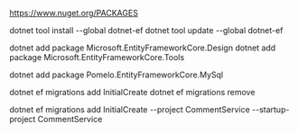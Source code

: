 https://www.nuget.org/PACKAGES

dotnet tool install --global dotnet-ef
dotnet tool update --global dotnet-ef

dotnet add package Microsoft.EntityFrameworkCore.Design
dotnet add package Microsoft.EntityFrameworkCore.Tools

dotnet add package Pomelo.EntityFrameworkCore.MySql

dotnet ef migrations add InitialCreate
dotnet ef migrations remove

<!-- Some other location -->

dotnet ef migrations add InitialCreate --project CommentService --startup-project CommentService
